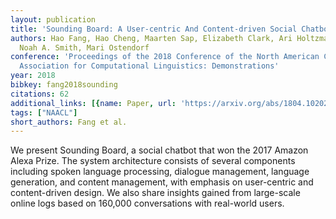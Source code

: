 ```yaml
---
layout: publication
title: 'Sounding Board: A User-centric And Content-driven Social Chatbot'
authors: Hao Fang, Hao Cheng, Maarten Sap, Elizabeth Clark, Ari Holtzman, Yejin Choi,
  Noah A. Smith, Mari Ostendorf
conference: 'Proceedings of the 2018 Conference of the North American Chapter of the
  Association for Computational Linguistics: Demonstrations'
year: 2018
bibkey: fang2018sounding
citations: 62
additional_links: [{name: Paper, url: 'https://arxiv.org/abs/1804.10202'}]
tags: ["NAACL"]
short_authors: Fang et al.
---
```

We present Sounding Board, a social chatbot that won the 2017 Amazon Alexa
Prize. The system architecture consists of several components including spoken
language processing, dialogue management, language generation, and content
management, with emphasis on user-centric and content-driven design. We also
share insights gained from large-scale online logs based on 160,000
conversations with real-world users.